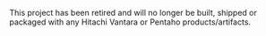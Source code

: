 This project has been retired and will no longer be built, shipped or packaged with any Hitachi Vantara or Pentaho products/artifacts.

